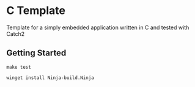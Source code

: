 # C Template

Template for a simply embedded application written in C and tested with Catch2

## Getting Started



```
make test
```

```
winget install Ninja-build.Ninja
```
